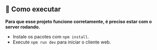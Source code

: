 ## 🚀 Como executar

**Para que esse projeto funcione corretamente, é preciso estar com o server rodando.**

- Instale os pacotes com `npm install`.
- Execute `npm run dev` para iniciar o cliente web.